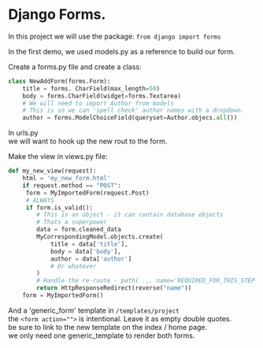 # Django Forms.
In this project we will use the package: `from django import forms`  

In the first demo, we used models.py as a reference to build our form.  
  
Create a forms.py file and create a class:

```python
class NewAddForm(forms.Form):
    title = forms. CharField(max_length=50)
    body = forms.CharField(widget=forms.Textarea)
    # We will need to import Author from models
    # This is so we can 'spell check' author names with a dropdown.
    author = forms.ModelChoiceField(queryset=Author.objecs.all()) 

```
  
In urls.py  
we will want to hook up the new rout to the form.   
  
Make the view in views.py file:  
```python
def my_new_view(request):
    html = 'my_new_form.html'
    if request.method == "POST":
     form = MyImportedForm(request.Post)
     # ALWAYS
     if form.is_valid():
        # This is an object - it can contain database objects
        # Thats a superpower
        data = form.cleaned_data
        MyCorrespondingModel.objects.create(
            title = data['title'],
            body = data['body'],
            author = data['author']
            # Or whatever
        )
        # Handle the re-route - path( ... name='REQUIRED_FOR_THIS_STEP')
        return HttpResponseRedirect(reverse("name"))
    form = MyImportedForm()
```
And a 'generic_form' template in `/templates/project`  
the `<form action="">` is intentional. Leave it as empty double quotes.  
be sure to link to the new template on the index / home page.  
we only need one generic_template to render both forms.  



























